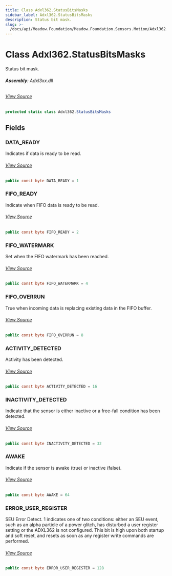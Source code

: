 ```yaml
---
title: Class Adxl362.StatusBitsMasks
sidebar_label: Adxl362.StatusBitsMasks
description: Status bit mask.
slug: >-
  /docs/api/Meadow.Foundation/Meadow.Foundation.Sensors.Motion/Adxl362.StatusBitsMasks
---
```

# Class Adxl362.StatusBitsMasks
Status bit mask.

###### **Assembly**: Adxl3xx.dll
###### [View Source](https://github.com/WildernessLabs/Meadow.Foundation.git/blob/develop/Source/Meadow.Foundation.Peripherals/Sensors.Motion.Adxl3xx/Driver/Drivers/Adxl362_Extras/Adxl362.StatusBitMasks.cs#L8)
```csharp title="Declaration"
protected static class Adxl362.StatusBitsMasks
```
## Fields
### DATA_READY
Indicates if data is ready to be read.
###### [View Source](https://github.com/WildernessLabs/Meadow.Foundation.git/blob/develop/Source/Meadow.Foundation.Peripherals/Sensors.Motion.Adxl3xx/Driver/Drivers/Adxl362_Extras/Adxl362.StatusBitMasks.cs#L13)
```csharp title="Declaration"
public const byte DATA_READY = 1
```
### FIFO_READY
Indicate when FIFO data is ready to be read.
###### [View Source](https://github.com/WildernessLabs/Meadow.Foundation.git/blob/develop/Source/Meadow.Foundation.Peripherals/Sensors.Motion.Adxl3xx/Driver/Drivers/Adxl362_Extras/Adxl362.StatusBitMasks.cs#L18)
```csharp title="Declaration"
public const byte FIFO_READY = 2
```
### FIFO_WATERMARK
Set when the FIFO watermark has been reached.
###### [View Source](https://github.com/WildernessLabs/Meadow.Foundation.git/blob/develop/Source/Meadow.Foundation.Peripherals/Sensors.Motion.Adxl3xx/Driver/Drivers/Adxl362_Extras/Adxl362.StatusBitMasks.cs#L23)
```csharp title="Declaration"
public const byte FIFO_WATERMARK = 4
```
### FIFO_OVERRUN
True when incoming data is replacing existing data in the FIFO buffer.
###### [View Source](https://github.com/WildernessLabs/Meadow.Foundation.git/blob/develop/Source/Meadow.Foundation.Peripherals/Sensors.Motion.Adxl3xx/Driver/Drivers/Adxl362_Extras/Adxl362.StatusBitMasks.cs#L28)
```csharp title="Declaration"
public const byte FIFO_OVERRUN = 8
```
### ACTIVITY_DETECTED
Activity has been detected.
###### [View Source](https://github.com/WildernessLabs/Meadow.Foundation.git/blob/develop/Source/Meadow.Foundation.Peripherals/Sensors.Motion.Adxl3xx/Driver/Drivers/Adxl362_Extras/Adxl362.StatusBitMasks.cs#L33)
```csharp title="Declaration"
public const byte ACTIVITY_DETECTED = 16
```
### INACTIVITY_DETECTED
Indicate that the sensor is either inactive or a free-fall condition
has been detected.
###### [View Source](https://github.com/WildernessLabs/Meadow.Foundation.git/blob/develop/Source/Meadow.Foundation.Peripherals/Sensors.Motion.Adxl3xx/Driver/Drivers/Adxl362_Extras/Adxl362.StatusBitMasks.cs#L39)
```csharp title="Declaration"
public const byte INACTIVITY_DETECTED = 32
```
### AWAKE
Indicate if the sensor is awake (true) or inactive (false).
###### [View Source](https://github.com/WildernessLabs/Meadow.Foundation.git/blob/develop/Source/Meadow.Foundation.Peripherals/Sensors.Motion.Adxl3xx/Driver/Drivers/Adxl362_Extras/Adxl362.StatusBitMasks.cs#L44)
```csharp title="Declaration"
public const byte AWAKE = 64
```
### ERROR_USER_REGISTER
SEU Error Detect. 1 indicates one of two conditions: either an
SEU event, such as an alpha particle of a power glitch, has disturbed
a user register setting or the ADXL362 is not configured. This bit
is high upon both startup and soft reset, and resets as soon as any
register write commands are performed.
###### [View Source](https://github.com/WildernessLabs/Meadow.Foundation.git/blob/develop/Source/Meadow.Foundation.Peripherals/Sensors.Motion.Adxl3xx/Driver/Drivers/Adxl362_Extras/Adxl362.StatusBitMasks.cs#L53)
```csharp title="Declaration"
public const byte ERROR_USER_REGISTER = 128
```
